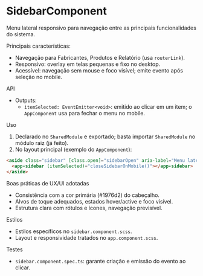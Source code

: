 # SidebarComponent

Menu lateral responsivo para navegação entre as principais funcionalidades do sistema.

Principais características:

- Navegação para Fabricantes, Produtos e Relatório (usa `routerLink`).
- Responsivo: overlay em telas pequenas e fixo no desktop.
- Acessível: navegação sem mouse e foco visível; emite evento após seleção no mobile.

API

- Outputs:
  - `itemSelected: EventEmitter<void>`: emitido ao clicar em um item; o `AppComponent` usa para fechar o menu no mobile.

Uso

1. Declarado no `SharedModule` e exportado; basta importar `SharedModule` no módulo raiz (já feito).
2. No layout principal (exemplo do `AppComponent`):

```html
<aside class="sidebar" [class.open]="sidebarOpen" aria-label="Menu lateral">
  <app-sidebar (itemSelected)="closeSidebarOnMobile()"></app-sidebar>
</aside>
```

Boas práticas de UX/UI adotadas

- Consistência com a cor primária (#1976d2) do cabeçalho.
- Alvos de toque adequados, estados hover/active e foco visível.
- Estrutura clara com rótulos e ícones, navegação previsível.

Estilos

- Estilos específicos no `sidebar.component.scss`.
- Layout e responsividade tratados no `app.component.scss`.

Testes

- `sidebar.component.spec.ts`: garante criação e emissão do evento ao clicar.
